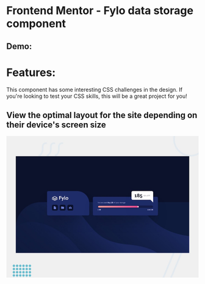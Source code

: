 # Frontend Mentor - Fylo data storage component

## Demo:



# Features:

This component has some interesting CSS challenges in the design. If you're looking to test your CSS skills, this will be a great project for you!



## View the optimal layout for the site depending on their device's screen size

![Getting started](./design/desktop-preview.jpg)
